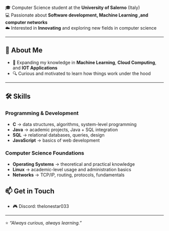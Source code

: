 
🎓 Computer Science student at the **University of Salerno** (Italy)  
💻 Passionate about **Software development, Machine Learning ,and computer networks**  
☁️ Interested in **Innovating** and exploring new fields in computer science  

---

## 🚀 About Me
- 🌱 Expanding my knowledge in **Machine Learning**, **Cloud Computing**, and **IOT Applications**  
- 🔍 Curious and motivated to learn how things work under the hood  
---

## 🛠️ Skills

### Programming & Development
- **C** → data structures, algorithms, system-level programming  
- **Java** → academic projects, Java + SQL integration  
- **SQL** → relational databases, queries, design  
- **JavaScript** → basics of web development  

### Computer Science Foundations
- **Operating Systems** → theoretical and practical knowledge  
- **Linux** → academic-level usage and administration basics  
- **Networks** → TCP/IP, routing, protocols, fundamentals  

## 📫 Get in Touch
- 🎮 Discord: thelonestar033
  
---
⭐️ *“Always curious, always learning.”*
